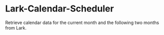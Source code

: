 # Lark-Calendar-Scheduler
Retrieve calendar data for the current month and the following two months from Lark.
